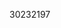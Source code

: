 [//]: # (Created by ./bin/manage_files.pl from ./species/Pristionchus_entomophagus/PRJEB27334/Pristionchus_entomophagus_PRJEB27334.publication.html on Thu Jun 11 13:45:21 2020)
30232197
